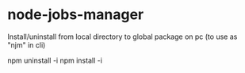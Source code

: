 # node-jobs-manager

Install/uninstall from local directory to global package on pc (to use as "njm" in cli)

npm uninstall -i
npm install -i

